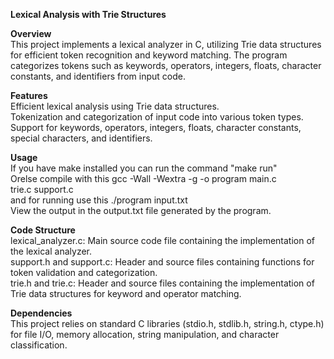 **Lexical Analysis with Trie Structures**

**Overview**  
This project implements a lexical analyzer in C, utilizing Trie data structures for efficient token recognition and keyword matching. The program categorizes tokens such as keywords, operators, integers, floats, character constants, and identifiers from input code.  

**Features**  
Efficient lexical analysis using Trie data structures.  
Tokenization and categorization of input code into various token types.    
Support for keywords, operators, integers, floats, character constants, special characters, and identifiers.  

**Usage**  
If you have make installed you can run the command "make run"  
Orelse compile with this gcc -Wall -Wextra -g -o program main.c trie.c support.c  
and for running use this ./program input.txt  
View the output in the output.txt file generated by the program.  


**Code Structure**  
lexical_analyzer.c: Main source code file containing the implementation of the lexical analyzer.  
support.h and support.c: Header and source files containing functions for token validation and categorization.  
trie.h and trie.c: Header and source files containing the implementation of Trie data structures for keyword and operator matching.  

**Dependencies**    
This project relies on standard C libraries (stdio.h, stdlib.h, string.h, ctype.h) for file I/O, memory allocation, string manipulation, and character classification.  

